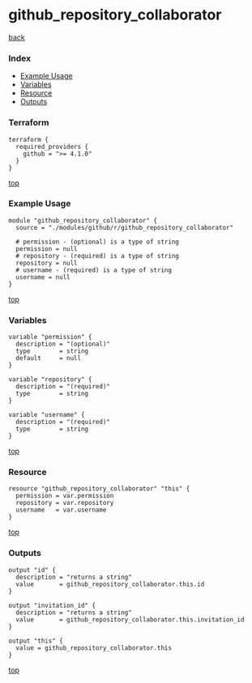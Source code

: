 # github_repository_collaborator

[back](../github.md)

### Index

- [Example Usage](#example-usage)
- [Variables](#variables)
- [Resource](#resource)
- [Outputs](#outputs)

### Terraform

```hcl
terraform {
  required_providers {
    github = ">= 4.1.0"
  }
}
```

[top](#index)

### Example Usage

```hcl
module "github_repository_collaborator" {
  source = "./modules/github/r/github_repository_collaborator"

  # permission - (optional) is a type of string
  permission = null
  # repository - (required) is a type of string
  repository = null
  # username - (required) is a type of string
  username = null
}
```

[top](#index)

### Variables

```hcl
variable "permission" {
  description = "(optional)"
  type        = string
  default     = null
}

variable "repository" {
  description = "(required)"
  type        = string
}

variable "username" {
  description = "(required)"
  type        = string
}
```

[top](#index)

### Resource

```hcl
resource "github_repository_collaborator" "this" {
  permission = var.permission
  repository = var.repository
  username   = var.username
}
```

[top](#index)

### Outputs

```hcl
output "id" {
  description = "returns a string"
  value       = github_repository_collaborator.this.id
}

output "invitation_id" {
  description = "returns a string"
  value       = github_repository_collaborator.this.invitation_id
}

output "this" {
  value = github_repository_collaborator.this
}
```

[top](#index)